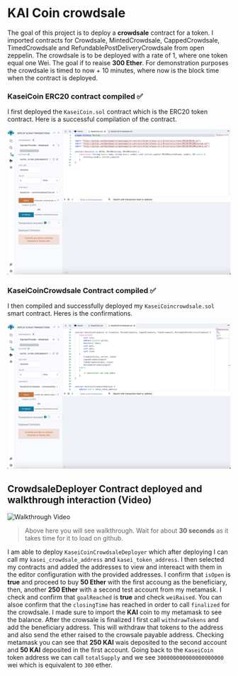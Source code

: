 # KAI Coin crowdsale

The goal of this project is to deploy a **crowdsale** contract for a token. I imported contracts for Crowdsale, MintedCrowdsale, CappedCrowdsale, TimedCrowdsale and RefundablePostDeliveryCrowdsale from open zeppelin. The crowdsale is to be deployed with a rate of 1, where one token equal one Wei. The goal if to reaise **300 Ether**. For demonstration purposes the crowdsale is timed to now + 10 minutes, where now is the block time when the contract is deployed. 

### KaseiCoin ERC20 contract compiled ✅
I first deployed the `KaseiCoin.sol` contract which is the ERC20 token contract. Here is a successful compilation of the contract. 

![KaseiCoin ERC20 contract](./images/kai_coin.jpg)

### KaseiCoinCrowdsale Contract compiled ✅
I then compiled and successfully deployed my `KaseiCoincrowdsale.sol` smart contract. Heres is the confirmations.

![KaseiCoinCrowdsale Contract](./images/crowdsale_contract.jpg)


## CrowdsaleDeployer Contract deployed and walkthrough interaction (Video)

![Walkthrough Video](./images/kaiCoin_crowdsale.gif)

> Above here you will see walkthrough. Wait for about **30 seconds** as it takes time for it to load on github. 

I am able to deploy `KaseiCoinCrowdsaleDeployer` which after deploying I can call my `kasei_crowdsale_address` and `kasei_token_address`. I then selected my contracts and added the addresses to view and intereact with them in the editor configuration with the provided addresses. I confirm that `isOpen` is **true** and proceed to buy **50 Ether** with the first accoung as the beneficiary, then, another **250 Ether** with a second test account from my metamask. I check and confirm that `goalReached` is **true** and check `weiRaised`. You can alsoe confirm that the `closingTime` has reached in order to call `finalized` for the crowdsale. I made sure to import the **KAI** coin to my metamask to see the balance. After the crowsale is finalized I first call `withdrawTokens` and add the beneficiary address. This will withdraw that tokens to the address and also send the ether raised to the crowsale payable address. Checking metamask you can see that **250 KAI** wais deposited to the second account and **50 KAI** deposited in the first account. Going back to the `KaseiCoin` token address we can call `totalSupply` and we see `300000000000000000000` wei which is equivalent to `300` ether. 
 
